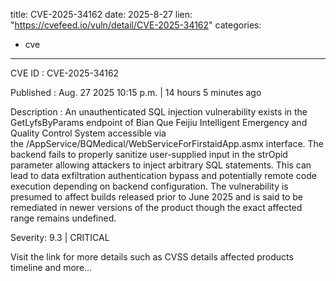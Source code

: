  
title: CVE-2025-34162
date: 2025-8-27
lien: "https://cvefeed.io/vuln/detail/CVE-2025-34162"
categories:
  - cve
---

CVE ID : CVE-2025-34162

Published :  Aug. 27
2025
10:15 p.m. | 14 hours
5 minutes ago

Description : An unauthenticated SQL injection vulnerability exists in the GetLyfsByParams endpoint of Bian Que Feijiu Intelligent Emergency and Quality Control System
accessible via the /AppService/BQMedical/WebServiceForFirstaidApp.asmx interface. The backend fails to properly sanitize user-supplied input in the strOpid parameter
allowing attackers to inject arbitrary SQL statements. This can lead to data exfiltration
authentication bypass
and potentially remote code execution
depending on backend configuration. The vulnerability is presumed to affect builds released prior to June 2025 and is said to be remediated in newer versions of the product
though the exact affected range remains undefined.

Severity: 9.3 | CRITICAL

Visit the link for more details
such as CVSS details
affected products
timeline
and more...
